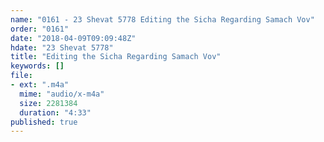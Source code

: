 ```yaml
---
name: "0161 - 23 Shevat 5778 Editing the Sicha Regarding Samach Vov"
order: "0161"
date: "2018-04-09T09:09:48Z"
hdate: "23 Shevat 5778"
title: "Editing the Sicha Regarding Samach Vov"
keywords: []
file:
- ext: ".m4a"
  mime: "audio/x-m4a"
  size: 2281384
  duration: "4:33"
published: true
---
```



